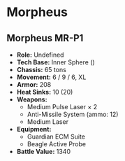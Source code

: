 # Morpheus
## Morpheus MR-P1
- **Role:** Undefined
- **Tech Base:** Inner Sphere ()
- **Chassis:** 65 tons
- **Movement:** 6 / 9 / 6, XL
- **Armor:** 208
- **Heat Sinks:** 10 (20)
- **Weapons:**
  - Medium Pulse Laser × 2
  - Anti-Missile System (ammo: 12)
  - Medium Laser
- **Equipment:**
  - Guardian ECM Suite
  - Beagle Active Probe
- **Battle Value:** 1340

